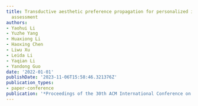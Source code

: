 ```yaml
---
title: Transductive aesthetic preference propagation for personalized image aesthetics
  assessment
authors:
- Yaohui Li
- Yuzhe Yang
- Huaxiong Li
- Haoxing Chen
- Liwu Xu
- Leida Li
- Yaqian Li
- Yandong Guo
date: '2022-01-01'
publishDate: '2023-11-06T15:58:46.321376Z'
publication_types:
- paper-conference
publication: '*Proceedings of the 30th ACM International Conference on Multimedia (ACM MM)*'
---
```

